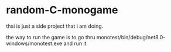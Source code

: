 # random-C-monogame

thsi is just a side project that i am doing.

the way to run the game is to go thru monotest/bin/debug/net8.0-windows/monotest.exe and run it 
